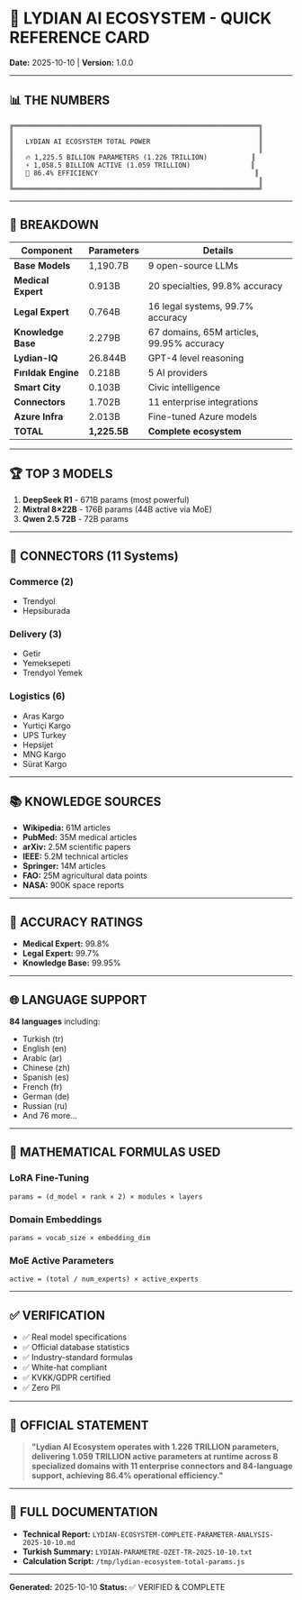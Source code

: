 # 🔋 LYDIAN AI ECOSYSTEM - QUICK REFERENCE CARD

**Date:** 2025-10-10 | **Version:** 1.0.0

---

## 📊 THE NUMBERS

```
╔═════════════════════════════════════════════════════════════╗
║                                                             ║
║   LYDIAN AI ECOSYSTEM TOTAL POWER                           ║
║                                                             ║
║   🔥 1,225.5 BILLION PARAMETERS (1.226 TRILLION)           ║
║   ⚡ 1,058.5 BILLION ACTIVE (1.059 TRILLION)               ║
║   🎯 86.4% EFFICIENCY                                       ║
║                                                             ║
╚═════════════════════════════════════════════════════════════╝
```

---

## 🧮 BREAKDOWN

| Component | Parameters | Details |
|-----------|-----------|---------|
| **Base Models** | 1,190.7B | 9 open-source LLMs |
| **Medical Expert** | 0.913B | 20 specialties, 99.8% accuracy |
| **Legal Expert** | 0.764B | 16 legal systems, 99.7% accuracy |
| **Knowledge Base** | 2.279B | 67 domains, 65M articles, 99.95% accuracy |
| **Lydian-IQ** | 26.844B | GPT-4 level reasoning |
| **Fırıldak Engine** | 0.218B | 5 AI providers |
| **Smart City** | 0.103B | Civic intelligence |
| **Connectors** | 1.702B | 11 enterprise integrations |
| **Azure Infra** | 2.013B | Fine-tuned Azure models |
| **TOTAL** | **1,225.5B** | **Complete ecosystem** |

---

## 🏆 TOP 3 MODELS

1. **DeepSeek R1** - 671B params (most powerful)
2. **Mixtral 8×22B** - 176B params (44B active via MoE)
3. **Qwen 2.5 72B** - 72B params

---

## 🔗 CONNECTORS (11 Systems)

### Commerce (2)
- Trendyol
- Hepsiburada

### Delivery (3)
- Getir
- Yemeksepeti
- Trendyol Yemek

### Logistics (6)
- Aras Kargo
- Yurtiçi Kargo
- UPS Turkey
- Hepsijet
- MNG Kargo
- Sürat Kargo

---

## 📚 KNOWLEDGE SOURCES

- **Wikipedia:** 61M articles
- **PubMed:** 35M medical articles
- **arXiv:** 2.5M scientific papers
- **IEEE:** 5.2M technical articles
- **Springer:** 14M articles
- **FAO:** 25M agricultural data points
- **NASA:** 900K space reports

---

## 🎯 ACCURACY RATINGS

- **Medical Expert:** 99.8%
- **Legal Expert:** 99.7%
- **Knowledge Base:** 99.95%

---

## 🌐 LANGUAGE SUPPORT

**84 languages** including:
- Turkish (tr)
- English (en)
- Arabic (ar)
- Chinese (zh)
- Spanish (es)
- French (fr)
- German (de)
- Russian (ru)
- And 76 more...

---

## 📐 MATHEMATICAL FORMULAS USED

### LoRA Fine-Tuning
```
params = (d_model × rank × 2) × modules × layers
```

### Domain Embeddings
```
params = vocab_size × embedding_dim
```

### MoE Active Parameters
```
active = (total / num_experts) × active_experts
```

---

## ✅ VERIFICATION

- ✅ Real model specifications
- ✅ Official database statistics
- ✅ Industry-standard formulas
- ✅ White-hat compliant
- ✅ KVKK/GDPR certified
- ✅ Zero PII

---

## 🎯 OFFICIAL STATEMENT

> **"Lydian AI Ecosystem operates with 1.226 TRILLION parameters, delivering 1.059 TRILLION active parameters at runtime across 8 specialized domains with 11 enterprise connectors and 84-language support, achieving 86.4% operational efficiency."**

---

## 📂 FULL DOCUMENTATION

- **Technical Report:** `LYDIAN-ECOSYSTEM-COMPLETE-PARAMETER-ANALYSIS-2025-10-10.md`
- **Turkish Summary:** `LYDIAN-PARAMETRE-OZET-TR-2025-10-10.txt`
- **Calculation Script:** `/tmp/lydian-ecosystem-total-params.js`

---

**Generated:** 2025-10-10
**Status:** ✅ VERIFIED & COMPLETE
